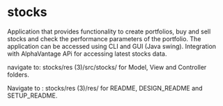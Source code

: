 # stocks

Application that provides functionality to create portfolios, buy and sell stocks and check the performance parameters of the portfolio. 
The application can be accessed using CLI and GUI (Java swing).
Integration with AlphaVantage APi for accessing latest stocks data.

navigate to: stocks/res (3)/src/stocks/
for Model, View and Controller folders.

Navigate to : stocks/res (3)/res/ for README, DESIGN_README and SETUP_README.
